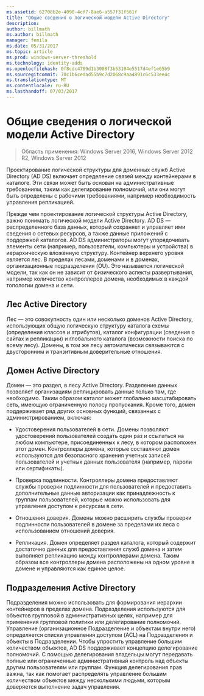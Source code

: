 ```yaml
---
ms.assetid: 62708b2e-4090-4cf7-8ae6-a557f31f561f
title: "Общие сведения о логической модели Active Directory"
description: 
author: billmath
ms.author: billmath
manager: femila
ms.date: 05/31/2017
ms.topic: article
ms.prod: windows-server-threshold
ms.technology: identity-adds
ms.openlocfilehash: 0f8cdc4789d1b3008f3b53104e5517d4ef1e65b9
ms.sourcegitcommit: 70c1b6cedad55b9c7d2068c9aa4891c6c533ee4c
ms.translationtype: MT
ms.contentlocale: ru-RU
ms.lasthandoff: 07/03/2017
---
```

# <a name="understanding-the-active-directory-logical-model"></a>Общие сведения о логической модели Active Directory

>Область применения: Windows Server 2016, Windows Server 2012 R2, Windows Server 2012

Проектирование логической структуры для доменных служб Active Directory (AD DS) включает определение связей между контейнерами в каталоге. Эти связи может быть основан на административные требованиям, таким как делегирование полномочий, или они могут быть определены с рабочими требованиями, например необходимость управления репликацией.  
  
Прежде чем проектирование логической структуры Active Directory, важно понимать логической модели Active Directory. AD DS — распределенного база данных, который сохраняет и управляет ими сведения о сетевых ресурсов, а также данные приложений с поддержкой каталогов. AD DS администраторы могут упорядочивать элементы сети (например, пользователи, компьютеры и устройства) в иерархическую вложенную структуру. Контейнер верхнего уровня является лес. В пределах лесами, доменами и в доменах, организационные подразделения (OU). Это называется логической модели, так как он не зависит от физического аспекты развертывания, например количество контроллеров домена, необходимых в каждой топологии домена и сети.  
  
## <a name="active-directory-forest"></a>Лес Active Directory  
Лес — это совокупность один или несколько доменов Active Directory, использующих общую логическую структуру каталога схемы (определения классов и атрибутов), каталог конфигурации (сведения о сайтах и репликации) и глобального каталога (возможности поиска по всему лесу). Домены, в том же лесу автоматически связываются с двусторонним и транзитивным доверительные отношения.  
  
## <a name="active-directory-domain"></a>Домен Active Directory  
Домен — это раздел, в лесу Active Directory. Разделение данных позволяет организациям реплицировать данные только там, где необходимо. Таким образом каталог может глобально масштабировать сеть, имеющую ограниченную полосу пропускания. Кроме того, домен поддерживает ряд других основных функций, связанных с администрированием, включая:  
  
-   Удостоверения пользователей в сети. Домены позволяют удостоверений пользователей создать один раз и ссылаться на любом компьютере, присоединенных к лесу, в котором расположен этот домен. Контроллеры домена, которые составляют домен используются для безопасного хранения учетных записей пользователей и учетных данных пользователя (например, пароли или сертификаты).  
  
-   Проверка подлинности. Контроллеры домена предоставляют службы проверки подлинности для пользователей и предоставить дополнительные данные авторизации как принадлежность к группам пользователей, которые можно использовать для управления доступом к ресурсам в сети.  
  
-   Отношения доверия. Домены можно расширить службы проверки подлинности пользователей в домене за пределами их леса с использованием отношений доверия.  
  
-   Репликация. Домен определяет раздел каталога, который содержит достаточно данных для предоставления служб домена и затем выполняет репликацию между контроллерами домена. Таким образом все контроллеры домена расположены на одном уровне в домене и управляются как единое целое.  
  
## <a name="active-directory-organizational-units"></a>Подразделения Active Directory  
Подразделения можно использовать для формирования иерархии контейнеров в пределах домена. Подразделения используются для объектов групповой в административных целях, например для применения групповой политики или делегирование полномочий. Управление (организационное Подразделение и объектам внутри него) определяется списки управления доступом (ACL) на Подразделения и объекты в Подразделении. Чтобы упростить управление большим количеством объектов, AD DS поддерживает концепцию делегирование полномочий. С помощью делегирования владельцы могут передавать полные или ограниченные административный контроль над объекты другим пользователям или группам. Функция делегирования прав важна, так как помогает распределять управление большим количеством объектов между несколькими людьми, которым доверяется выполнение задач управления.  
  


